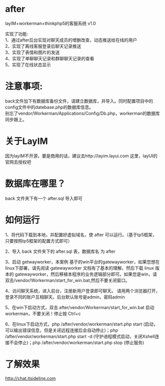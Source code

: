 # after
layIM+workerman+thinkphp5的客服系统 v1.0  

实现了功能:  
1、通过after后台实现对聊天成员的增删改查，动态推送给在线的用户    
2、实现了离线客服登录后聊天记录推送   
3、实现了表情和图片的发送  
4、实现了单聊聊天记录和群聊聊天记录的查看  
5、实现了在线状态显示  

# 注意事项:  
back文件加下有数据库备份文件，请建立数据库，并导入。同时配置项目中的config文件中的datebase.php的数据库信息。  
别忘了vendor/Workerman/Applications/Config/Db.php，workerman的数据库同步跟上。

# 关于LayIM
因为layIM不开源，要是商用的话，建议去http://layim.layui.com  这里，layUI的官网去授权吧  

# 数据库在哪里？  
back 文件夹下有一个 after.sql 导入即可  

# 如何运行  
1、将代码下载到本地，并配置好虚拟域名，使 after 可以运行。（基于tp5框架，只要按照tp5框架的配置方式即可）  
  
2、导入 back 文件夹下的 after.sql 表，数据库名 为 after 
  
3、启动 getwayworker，本案例 基于的win平台的gatewayworker，如果您想在linux下部署，请先阅读 gatewayworker 文档有了基本的理解，然后下载 linux 版本的
gatewayworker，然后移植本程序的业务逻辑部分即可。如果您是win，请双击/vendor/Workerman/start_for_win.bat,然后不要关闭窗口。   
  
4、访问聊天系统，进入前台，注册新用户登录即可聊天。 请用两个浏览器打开，登录不同的账户互相聊天。后台默认账号是admin，密码admin  

5、在win下启动方式，双击 after/vendor/Workerman/start_for_win.bat 启动 workerman，不要关闭！停止按 Ctrl+c

6、在linux下启动方式，php /after/vendor/workerman/start.php start (启动，可以输出错误信息，但是关闭远程连接后会自动停止)；php /after/vendor/workerman/start.php start -d (守护进程模式启动，关闭Xshell连接不会停止)；php /after/vendor/workerman/start.php stop (停止服务)

# 了解效果
http://chat.itsideline.com


